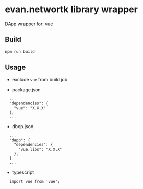 # evan.networtk library wrapper

DApp wrapper for: [vue](https://github.com/vuejs/vue)

## Build
```
npm run build
```


## Usage
- exclude `vue` from build job

- package.json
```
  ...
  "dependencies": {
    "vue": "X.X.X"
  },
  ...
```

- dbcp.json
```
  ...
  "dapp": {
    "dependencies": {
      "vue.libs": "X.X.X"
    },
  }
  ...
```

- typescript
```
  import vue from 'vue';
```
